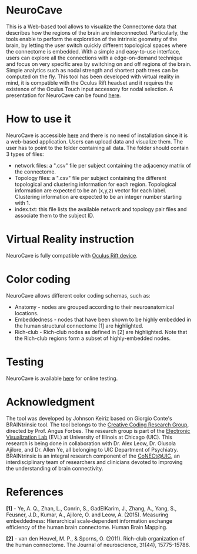 # NeuroCave

This is a Web-based tool allows to visualize the Connectome data that describes how the regions of the brain are 
interconnected. Particularly, the tools enable to perform the exploration of the intrinsic geometry of the brain, 
by letting the user switch quickly different topological spaces where the connectome is embedded.
With a simple and easy-to-use interface, users can explore all the connections with a edge-on-demand technique and 
focus on very specific area by switching on and off regions of the brain. Simple analytics such as nodal strength 
and shortest path trees can be computed on the fly. This tool has been developed with virtual reality in mind, it is
compatible with the Oculus Rift headset and it requires the existence of the Oculus Touch input accessory for nodal
selection. A presentation for NeuroCave can be found [here](https://dl.dropboxusercontent.com/u/571874/NeuroCave_VIS_2017.mp4).

# How to use it
NeuroCave is accessible [here](https://github.com/CreativeCodingLab/NeuroCave/) and there is no need of 
installation since it is a web-based application. Users can upload data and visualize them. The user has to point
to the folder containing all data. The folder should contain 3 types of files:
- network files: a ".csv" file per subject containing the adjacency matrix of the connectome.
- Topology files: a ".csv" file per subject containing the different topological and clustering information for each 
region. Topological information are expected to be an (x,y,z) vector for each label. Clustering information are 
expected to be an integer number starting with 1.
- index.txt: this file lists the available network and topology pair files and associate them to the subject ID.


# Virtual Reality instruction
NeuroCave is fully compatible with [Oculus Rift device](https://www.oculus.com/).

# Color coding
NeuroCave allows different color coding schemas, such as:
- Anatomy - nodes are grouped according to their neuroanatomical locations.
- Embeddedness - nodes that have been shown to be highly embedded in the human structural connectome [1] are 
highlighted.
- Rich-club - Rich-club nodes as defined in [2] are highlighted. Note that the Rich-club regions form a subset of 
highly-embedded nodes.

# Testing

NeuroCave is available [here](https://creativecodinglab.github.io/NeuroCave/index.html) for online testing.

# Acknowledgment

The tool was developed by Johnson Keiriz based on Giorgio Conte's BRAINtrinsic tool. The tool belongs to the 
[Creative Coding Research Group](https://www.evl.uic.edu/creativecoding/), directed by Prof.
Angus Forbes. The research group is part of the [Electronic Visualization Lab](https://www.evl.uic.edu) (EVL) at 
University of Illinois at Chicago (UIC).
This research is being done in collaboration with Dr. Alex Leow, Dr. Olusola Ajilore, and Dr. Allen Ye, all belonging 
to UIC Department of Psychiatry. BRAINtrinsic is an integral research component of the 
[CoNECt@UIC](http://conect.brain.uic.edu), an interdisciplinary team of researchers and clinicians devoted to improving
the understanding of brain connectivity.

# References

**[1]** - Ye, A. Q., Zhan, L., Conrin, S., GadElKarim, J., Zhang, A., Yang, S., Feusner, J.D., Kumar, A., Ajilore, 
O. and Leow, A. (2015). Measuring embeddedness: Hierarchical scale‐dependent information exchange efficiency of the human brain connectome. Human Brain Mapping.

**[2]** - van den Heuvel, M. P., & Sporns, O. (2011). Rich-club organization of the human connectome. The Journal of 
neuroscience, 31(44), 15775-15786.
